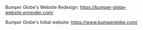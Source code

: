 Bumper Globe's Website Redesign: https://bumper-globe-website.onrender.com/

Bumper Globe's Initial website: https://www.bumperglobe.com/
